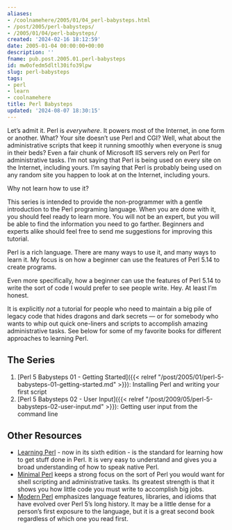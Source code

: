 ```yaml
---
aliases:
- /coolnamehere/2005/01/04_perl-babysteps.html
- /post/2005/perl-babysteps/
- /2005/01/04/perl-babysteps/
created: '2024-02-16 18:12:59'
date: 2005-01-04 00:00:00+00:00
description: ''
fname: pub.post.2005.01.perl-babysteps
id: mw0ofedm5dltl30ifo39lpw
slug: perl-babysteps
tags:
- perl
- learn
- coolnamehere
title: Perl Babysteps
updated: '2024-08-07 18:30:15'
---
```


Let’s admit it. Perl is *everywhere*. It powers most of the Internet, in one form or another. What? Your site doesn’t use Perl and CGI? Well, what about the administrative scripts that keep it running smoothly when everyone is snug in their beds? Even a fair chunk of Microsoft IIS servers rely on Perl for administrative tasks. I’m not saying that Perl is being used on every site on the Internet, including yours. I’m saying that Perl is probably being used on any random site you happen to look at on the Internet, including yours.

Why not learn how to use it?

This series is intended to provide the non-programmer with a gentle introduction to the Perl programing language. When you are done with it, you should feel ready to learn more. You will not be an expert, but you will be able to find the information you need to go farther. Beginners and experts alike should feel free to send me suggestions for improving this tutorial.

Perl is a rich language. There are many ways to use it, and many ways to learn it. My focus is on how a beginner can use the features of Perl 5.14 to create programs.

Even more specifically, how a beginner can use the features of Perl 5.14 to write the sort of code I would prefer to see people write. Hey. At least I’m honest.

It is explicitly *not* a tutorial for people who need to maintain a big pile of legacy code that hides dragons and dark secrets — or for somebody who wants to whip out quick one-liners and scripts to accomplish amazing administrative tasks. See below for some of my favorite books for different approaches to learning Perl.

## The Series

1. [Perl 5 Babysteps 01 - Getting Started]({{< relref "/post/2005/01/perl-5-babysteps-01-getting-started.md" >}}): Installing Perl and writing your first script
2. [Perl 5 Babysteps 02 - User Input]({{< relref "/post/2009/05/perl-5-babysteps-02-user-input.md" >}}): Getting user input from the command line

## Other Resources

* [Learning Perl](http://oreilly.com/catalog/9781449303587/) - now in its sixth edition - is the standard for learning how to get stuff done in Perl. It is very easy to understand and gives you a broad understanding of how to speak native Perl.
* [Minimal Perl](http://manning.com/maher/) keeps a strong focus on the sort of Perl you would want for shell scripting and administrative tasks. Its greatest strength is that it shows you how little code you must write to accomplish big jobs.
* [Modern Perl](http://onyxneon.com/books/modern_perl/) emphasizes language features, libraries, and idioms that have evolved over Perl 5’s long history. It may be a little dense for a person’s first exposure to the language, but it is a great second book regardless of which one you read first.